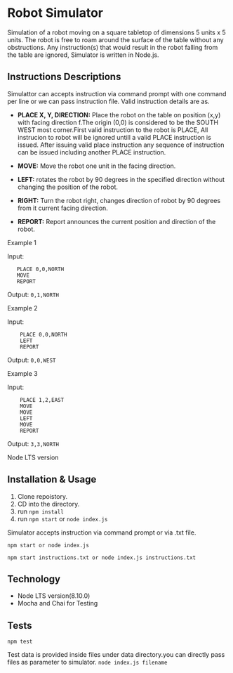 # Robot Simulator 

Simulation of a robot moving on a square tabletop of dimensions 5 units x 5 units. The robot is free to roam around the surface of the table without any obstructions. Any instruction(s) that would result in the robot falling from the table are ignored, Simulator is written in Node.js. 

## Instructions Descriptions 

Simulattor can accepts instruction via command prompt with one command per line or we can pass instruction file. Valid instruction details are as.

-  **PLACE X, Y, DIRECTION:**  Place the robot on the table on position (x,y) with facing direction f.The origin (0,0) is considered to be the SOUTH WEST most corner.First valid instruction to the robot is PLACE, All instrucion to robot will be ignored untill a valid PLACE instruction is issued. After issuing valid place instruction any sequence of instruction can be issued including another PLACE instruction.

- **MOVE:** Move the robot one unit in the facing direction.

- **LEFT:** rotates the robot by 90 degrees in the specified direction without changing the position of the robot.

- **RIGHT:** Turn the robot right, changes direction of robot by 90 degrees from it current facing direction.

- **REPORT:** Report announces the current position and direction of the robot.

Example 1

Input:

 ```
    PLACE 0,0,NORTH 
    MOVE 
    REPORT
```
Output: `0,1,NORTH`

Example 2

Input:
```
    PLACE 0,0,NORTH 
    LEFT
    REPORT
```

Output: `0,0,WEST`

Example 3

Input:
```
    PLACE 1,2,EAST
    MOVE
    MOVE
    LEFT
    MOVE
    REPORT
``` 

Output: `3,3,NORTH`

  Node LTS version

## Installation & Usage

1. Clone repoistory.
2. CD into the directory.
3. run `npm install`
4. run `npm start` or `node index.js`

Simulator accepts instruction via  command prompt or via .txt file. 

```npm start or node index.js```

```npm start instructions.txt or node index.js instructions.txt```

## Technology

* Node LTS version(8.10.0)
* Mocha and Chai for Testing

## Tests
    
```npm test```

Test data is provided inside files under data directory.you can directly pass files as parameter to simulator. `node index.js filename`

